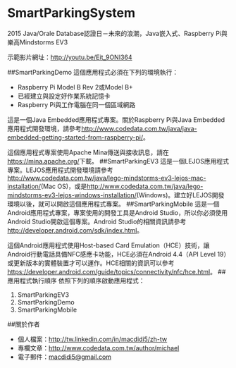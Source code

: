# SmartParkingSystem
2015 Java/Orale Database認證日－未來的浪潮，Java嵌入式、Raspberry Pi與樂高Mindstorms EV3

示範影片網址：<a href="http://youtu.be/Eit_9ONI364">http://youtu.be/Eit_9ONI364</a>

##SmartParkingDemo
這個應用程式必須在下列的環境執行：

* Raspberry Pi Model B Rev 2或Model B+
* 已經建立與設定好作業系統記憶卡
* Raspberry Pi與工作電腦在同一個區域網路

這是一個Java Embedded應用程式專案。關於Raspberry Pi與Java Embedded應用程式開發環境，請參考<a href="http://www.codedata.com.tw/java/java-embedded-getting-started-from-raspberry-pi/" target="_blank">http://www.codedata.com.tw/java/java-embedded-getting-started-from-raspberry-pi/</a>。

這個應用程式專案使用Apache Mina傳送與接收訊息，請在<a href="https://mina.apache.org/" target="_blank">https://mina.apache.org/</a>下載。
##SmartParkingEV3
這是一個LEJOS應用程式專案。LEJOS應用程式開發環境請參考<a href="http://www.codedata.com.tw/java/lego-mindstorms-ev3-lejos-mac-installation/" target="_blank">http://www.codedata.com.tw/java/lego-mindstorms-ev3-lejos-mac-installation/</a>(Mac OS)，或是<a href="http://www.codedata.com.tw/java/lego-mindstorms-ev3-lejos-windows-installation/" target="_blank">http://www.codedata.com.tw/java/lego-mindstorms-ev3-lejos-windows-installation/</a>(Windows)。建立好LEJOS開發環境以後，就可以開啟這個應用程式專案。
##SmartParkingMobile
這是一個Android應用程式專案，專案使用的開發工具是Android Studio，所以你必須使用Android Studio開啟這個專案。Android Studio的相關資訊請參考<a href="http://developer.android.com/sdk/index.html" target="_blank">http://developer.android.com/sdk/index.html</a>。

這個Android應用程式使用Host-based Card Emulation（HCE）技術，讓Android行動電話具備NFC感應卡功能，HCE必須在Android 4.4（API Level 19）或更新版本的實體裝置才可以運作。HCE相關的資訊可以參考<a href="https://developer.android.com/guide/topics/connectivity/nfc/hce.html">https://developer.android.com/guide/topics/connectivity/nfc/hce.html</a>。
##應用程式執行順序
依照下列的順序啟動應用程式：

1. SmartParkingEV3
2. SmartParkingDemo
3. SmartParkingMobile

##關於作者
* 個人檔案：<a href="http://tw.linkedin.com/in/macdidi5/zh-tw" target="_blank">http://tw.linkedin.com/in/macdidi5/zh-tw</a>
* 專欄文章：<a href="http://www.codedata.com.tw/author/michael" target="_blank">http://www.codedata.com.tw/author/michael</a>
* 電子郵件：macdidi5@gmail.com